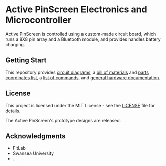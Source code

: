 # Active PinScreen Electronics and Microcontroller
Active PinScreen is controlled using a custom-made circuit board, which runs a 8X8 pin array and a Bluetooth module, and provides handles battery charging.

## Getting Start
This repository provides [circuit diagrams](Gerber%20files/), a [bill of materials](Coil%20array%20BOM.xls) and [parts coordinates list](partslist_coil.xls), a [list of commands](Coils-protocol.pdf), and [general hardware documentation](pintoy_paper.pdf).

## License

This project is licensed under the MIT License - see the [LICENSE](LICENSE) file for details.

The Active PinScreen's prototype designs are released.

## Acknowledgments

* FitLab
* Swansea University
* ...